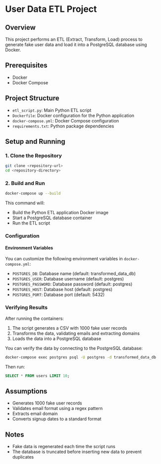 # User Data ETL Project

## Overview
This project performs an ETL (Extract, Transform, Load) process to generate fake user data and load it into a PostgreSQL database using Docker.

## Prerequisites
- Docker
- Docker Compose

## Project Structure
- `etl_script.py`: Main Python ETL script
- `Dockerfile`: Docker configuration for the Python application
- `docker-compose.yml`: Docker Compose configuration
- `requirements.txt`: Python package dependencies

## Setup and Running

### 1. Clone the Repository
```bash
git clone <repository-url>
cd <repository-directory>
```

### 2. Build and Run
```bash
docker-compose up --build
```

This command will:
- Build the Python ETL application Docker image
- Start a PostgreSQL database container
- Run the ETL script

### Configuration

#### Environment Variables
You can customize the following environment variables in `docker-compose.yml`:
- `POSTGRES_DB`: Database name (default: transformed_data_db)
- `POSTGRES_USER`: Database username (default: postgres)
- `POSTGRES_PASSWORD`: Database password (default: postgres)
- `POSTGRES_HOST`: Database host (default: postgres)
- `POSTGRES_PORT`: Database port (default: 5432)

### Verifying Results
After running the containers:
1. The script generates a CSV with 1000 fake user records
2. Transforms the data, validating emails and extracting domains
3. Loads the data into a PostgreSQL database

You can verify the data by connecting to the PostgreSQL database:
```bash
docker-compose exec postgres psql -U postgres -d transformed_data_db
```

Then run:
```sql
SELECT * FROM users LIMIT 10;
```

## Assumptions
- Generates 1000 fake user records
- Validates email format using a regex pattern
- Extracts email domain
- Converts signup dates to a standard format

## Notes
- Fake data is regenerated each time the script runs
- The database is truncated before inserting new data to prevent duplicates
